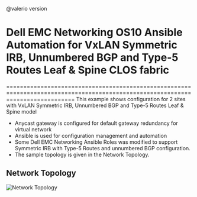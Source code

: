 
@valerio version


# Dell EMC Networking OS10 Ansible Automation for VxLAN Symmetric IRB, Unnumbered BGP and Type-5 Routes Leaf & Spine CLOS fabric
================================================================================================================================
This example shows configuration for 2 sites with VxLAN Symmetric IRB, Unnumbered BGP and Type-5 Routes Leaf & Spine model
* Anycast gateway is configured for default gateway redundancy for virtual network 
* Ansible is used for configuration management and automation
* Some Dell EMC Networking Ansible Roles was modified to support Symmetric IRB with Type-5 Routes and unnumbered BGP configuration. 
* The sample topology is given in the Network Topology.

## Network Topology
![Network Topology](Ansible_Topology.png)
